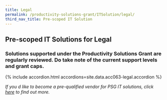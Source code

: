 ```yaml
---
title: Legal
permalink: /productivity-solutions-grant/ITSolution/legal/
third_nav_title: Pre-scoped IT Solution
---
```


## Pre-scoped IT Solutions for Legal

### Solutions supported under the Productivity Solutions Grant are regularly reviewed. Do take note of the current support levels and grant caps.

{% include accordion.html accordions=site.data.acc063-legal.accordion %}

_If you d like to become a pre-qualified vendor for PSG IT solutions, click <a target='_blank' href='https://www.imda.gov.sg/icmvendors' >here</a> to find out more._